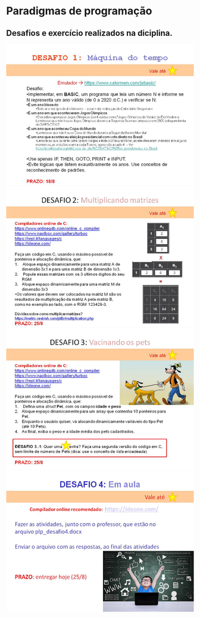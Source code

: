 # Paradigmas de programação

Desafios e exercício realizados na diciplina.
---------------------------------------------

![](/desafio01.jpg)
![](/desafio02.jpg)
![](/desafio03.jpg)
![](/desafio04.jpg)
